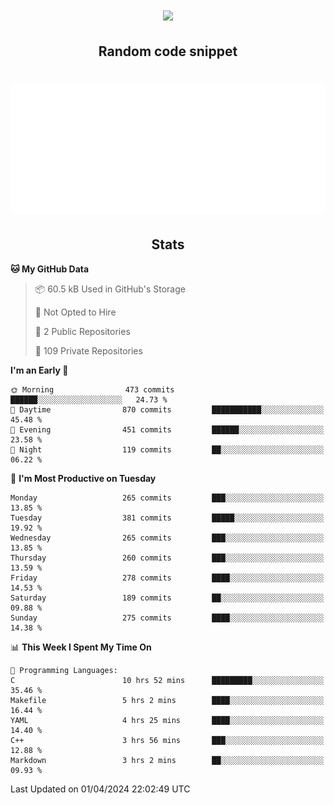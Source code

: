 <h1 align="center"><img src="https://readme-typing-svg.demolab.com?font=JetBrains+Mono&duration=3000&pause=1500&color=FE8019&center=true&multiline=true&repeat=false&random=false&width=600&height=60&lines=Welcome+to+my+page!;I'm+currently+learning+C%2C+Rust+and+C%2B%2B"></h1>

<h2 align="center">Random code snippet</h2>

<h1 align="center"><img src="assets/code_snippet.svg"></h1>

<h2 align="center">Stats</h2>

<!--START_SECTION:waka-->
**🐱 My GitHub Data** 

> 📦 60.5 kB Used in GitHub's Storage 
 > 
> 🚫 Not Opted to Hire
 > 
> 📜 2 Public Repositories 
 > 
> 🔑 109 Private Repositories 
 > 
**I'm an Early 🐤** 

```text
🌞 Morning                473 commits         ██████░░░░░░░░░░░░░░░░░░░   24.73 % 
🌆 Daytime                870 commits         ███████████░░░░░░░░░░░░░░   45.48 % 
🌃 Evening                451 commits         ██████░░░░░░░░░░░░░░░░░░░   23.58 % 
🌙 Night                  119 commits         ██░░░░░░░░░░░░░░░░░░░░░░░   06.22 % 
```
📅 **I'm Most Productive on Tuesday** 

```text
Monday                   265 commits         ███░░░░░░░░░░░░░░░░░░░░░░   13.85 % 
Tuesday                  381 commits         █████░░░░░░░░░░░░░░░░░░░░   19.92 % 
Wednesday                265 commits         ███░░░░░░░░░░░░░░░░░░░░░░   13.85 % 
Thursday                 260 commits         ███░░░░░░░░░░░░░░░░░░░░░░   13.59 % 
Friday                   278 commits         ████░░░░░░░░░░░░░░░░░░░░░   14.53 % 
Saturday                 189 commits         ██░░░░░░░░░░░░░░░░░░░░░░░   09.88 % 
Sunday                   275 commits         ████░░░░░░░░░░░░░░░░░░░░░   14.38 % 
```


📊 **This Week I Spent My Time On** 

```text
💬 Programming Languages: 
C                        10 hrs 52 mins      █████████░░░░░░░░░░░░░░░░   35.46 % 
Makefile                 5 hrs 2 mins        ████░░░░░░░░░░░░░░░░░░░░░   16.44 % 
YAML                     4 hrs 25 mins       ████░░░░░░░░░░░░░░░░░░░░░   14.40 % 
C++                      3 hrs 56 mins       ███░░░░░░░░░░░░░░░░░░░░░░   12.88 % 
Markdown                 3 hrs 2 mins        ██░░░░░░░░░░░░░░░░░░░░░░░   09.93 % 
```


 Last Updated on 01/04/2024 22:02:49 UTC
<!--END_SECTION:waka-->
